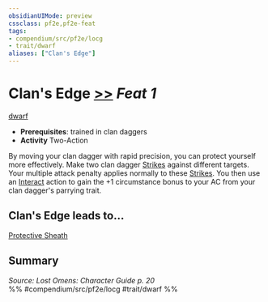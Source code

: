 ```yaml
---
obsidianUIMode: preview
cssclass: pf2e,pf2e-feat
tags:
- compendium/src/pf2e/locg
- trait/dwarf
aliases: ["Clan's Edge"]
---
```

# Clan's Edge  [>>](chapter-9-playing-the-game.md#Actions "Two-Action") *Feat 1*  
[dwarf](dwarf.md "Dwarf Ancestry & Heritage Trait")  

- **Prerequisites**: trained in clan daggers
- **Activity** Two-Action

By moving your clan dagger with rapid precision, you can protect yourself more effectively. Make two clan dagger [Strikes](strike.md) against different targets. Your multiple attack penalty applies normally to these [Strikes](strike.md). You then use an [Interact](interact.md) action to gain the +1 circumstance bonus to your AC from your clan dagger's parrying trait.

## Clan's Edge leads to...

[Protective Sheath](protective-sheath-locg.md)

## Summary

*Source: Lost Omens: Character Guide p. 20*  
%% #compendium/src/pf2e/locg #trait/dwarf %%